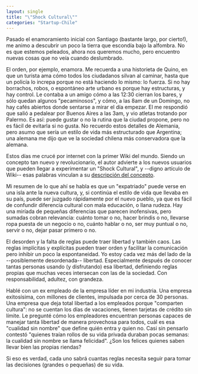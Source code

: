 ```yaml
---
layout: single
title: "\"Shock Cultural\""
categories: "Startup-Chile"
---
```


Pasado el enamoramiento inicial con Santiago (bastante largo, por cierto!), me
animo a descubrir un poco la tierra que escondía bajo la alfombra. No es que
estemos peleados, ahora nos queremos mucho, pero encuentro nuevas cosas que no
veía cuando deslumbrado.

El orden, por ejemplo, enamora. Me recuerda a una historieta de Quino, en que
un turista ama cómo todos los ciudadanos silvan al caminar, hasta que un
policía lo increpa porque no está haciendo lo mismo: lo fuerza. Si no hay
borrachos, robos, o espontáneo arte urbano es porque hay estructuras, y hay
control. Le contaba a un amigo cómo a las 12:30 cierran los bares, y sólo
quedan algunos "pecaminosos", y cómo, a las 8am de un Domingo, no hay cafés
abiertos donde sentarse a mirar el día empezar. El me respondió que salió a
pedalear por Buenos Aires a las 3am, y vio atletas trotando por Palermo. Es
así: puede gustar o no la rutina que la ciudad propone, pero no es fácil de
evitarla si no gusta. No recuerdo estos detalles de Alemania, pero asumo que
sería un estilo de vida más estructurado que Argentina; una alemana me dijo
que ve la sociedad chilena más conservadora que la alemana.

Estos días me crucé por internet con la primer Wiki del mundo. Siendo un
concepto tan nuevo y revolucionario, el autor advierte a los nuevos usuarios
que pueden llegar a experimentar un "Shock Cultural", y --digno artículo de
Wiki-- esas palabras vinculan a su [descripción del
concepto](http://c2.com/cgi/wiki?CultureShock).

Mi resumen de lo que ahí se habla es que un "expatriado" puede verse en una
isla ante la nueva cultura, y, si continúa el estilo de vida que llevaba en su
país, puede ser juzgado rápidamente por el nuevo pueblo, ya que es fácil de
confundir diferencia cultural con mala educación, o llana rudeza. Hay una
miríada de pequeñas diferencias que parecen inofensivas, pero sumadas cobran
relevancia: cuánto tomar o no, hacer brindis o no, llevarse ropa puesta de un
negocio o no, cuánto hablar o no, ser muy puntual o no, servir o no, dejar
pasar primero o no.

El desorden y la falta de reglas puede traer libertad y también caos. Las
reglas implícitas y explícitas pueden traer orden y facilitar la comunicación
pero inhibir un poco la espontaneidad. Yo estoy cada vez más del lado de la
--posiblemente desordenada-- libertad. Especialmente después de conocer tantas
personas usando (y disfrutando) esa libertad, definiendo reglas propias que
muchas veces intersecan con las de la sociedad. Con responsabilidad, adultez,
con grandeza.

Hablé con un ex empleado de la empresa líder en mi industria. Una empresa
exitosísima, con millones de clientes, impulsada por cerca de 30 personas. Una
empresa que deja total libertad a los empleados porque "comparten cultura": no
se cuentan los días de vacaciones, tienen tarjetas de crédito sin límite. Le
pregunté cómo los empleadores encuentran personas capaces de manejar tanta
libertad de manera provechosa para todos, cuál es esa "cualidad sin nombre"
que define quién entra y quien no. Casi sin pensarlo contestó "quienes traían
rollos de su vida privada duraban pocas semanas: la cualidad sin nombre se
llama felicidad". ¿Son los felices quienes saben llevar bien las propias
riendas?

Si eso es verdad, cada uno sabrá cuantas reglas necesita seguir para tomar las
decisiones (grandes o pequeñas) de su vida.
